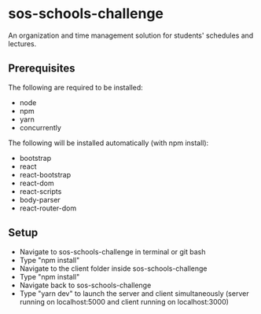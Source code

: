 ﻿# sos-schools-challenge

An organization and time management solution for students' schedules and lectures.

## Prerequisites

The following are required to be installed:

- node
- npm
- yarn
- concurrently

The following will be installed automatically (with npm install):

- bootstrap
- react
- react-bootstrap
- react-dom
- react-scripts
- body-parser
- react-router-dom

## Setup

- Navigate to sos-schools-challenge in terminal or git bash
- Type "npm install"
- Navigate to the client folder inside sos-schools-challenge
- Type "npm install"
- Navigate back to sos-schools-challenge
- Type "yarn dev" to launch the server and client simultaneously (server running on localhost:5000 and client running on localhost:3000)
